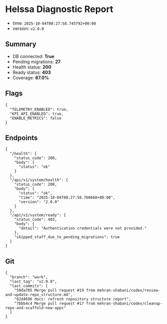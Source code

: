 # Helssa Diagnostic Report
- time: `2025-10-04T08:27:58.745792+00:00`
- version: `v2.0.0`

## Summary
- DB connected: **True**
- Pending migrations: **27**
- Health status: **200**
- Ready status: **403**
- Coverage: **87.0%**

## Flags
```
{
  "TELEMETRY_ENABLED": true,
  "KPI_API_ENABLED": true,
  "ENABLE_METRICS": false
}
```

## Endpoints
```
{
  "/health": {
    "status_code": 200,
    "body": {
      "status": "ok"
    }
  },
  "/api/v1/system/health": {
    "status_code": 200,
    "body": {
      "status": "ok",
      "time": "2025-10-04T08:27:58.760668+00:00",
      "version": "2.0.0"
    }
  },
  "/api/v1/system/ready": {
    "status_code": 403,
    "body": {
      "detail": "Authentication credentials were not provided."
    },
    "skipped_staff_due_to_pending_migrations": true
  }
}
```

## Git
```
{
  "branch": "work",
  "last_tag": "v2.0.0",
  "last_commits": [
    "59da705 Merge pull request #19 from mehran-shabani/codex/review-and-update-repo_structure.md",
    "82d4696 docs: refresh repository structure report",
    "7bbb4c4 Merge pull request #17 from mehran-shabani/codex/cleanup-repo-and-scaffold-new-apps"
  ]
}
```
